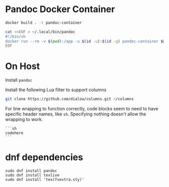 # Pandoc Docker Container

```sh
docker build . -t pandoc-container

cat <<EOF > ~/.local/bin/pandoc
#!/bin/sh
docker run --rm -v $(pwd):/app -u $(id -u):$(id -g) pandoc-container $@
EOF
```

# On Host
Install `pandoc`

Install the following Lua filter to support columns

```sh
git clone https://github.com/dialoa/columns.git ~/columns
```

For line wrapping to function correctly, code blocks seem to need to have specific header names, like `sh`. Specifying nothing doesn't allow the wrapping to work.

````
```sh
codehere
```
````

# dnf dependencies
```
sudo dnf install pandoc
sudo dnf install texlive
sudo dnf install 'tex(fvextra.sty)'
```
